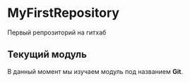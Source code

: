 # MyFirstRepository
Первый репрозиторий на гитхаб
## Текущий модуль
В данный момент мы изучаем модуль под названием **Git**.
